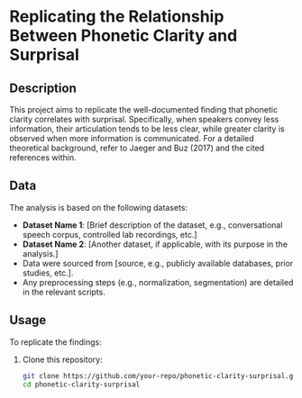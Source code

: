 # Replicating the Relationship Between Phonetic Clarity and Surprisal

## Description
This project aims to replicate the well-documented finding that phonetic clarity correlates with surprisal. Specifically, when speakers convey less information, their articulation tends to be less clear, while greater clarity is observed when more information is communicated. For a detailed theoretical background, refer to Jaeger and Buz (2017) and the cited references within.

## Data
The analysis is based on the following datasets:
- **Dataset Name 1**: [Brief description of the dataset, e.g., conversational speech corpus, controlled lab recordings, etc.]
- **Dataset Name 2**: [Another dataset, if applicable, with its purpose in the analysis.]
- Data were sourced from [source, e.g., publicly available databases, prior studies, etc.]. 
- Any preprocessing steps (e.g., normalization, segmentation) are detailed in the relevant scripts.

## Usage
To replicate the findings:
1. Clone this repository:
   ```bash
   git clone https://github.com/your-repo/phonetic-clarity-surprisal.git
   cd phonetic-clarity-surprisal

